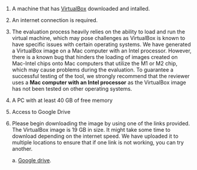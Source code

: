 
1. A machine that has [VirtualBox](https://www.virtualbox.org) downloaded and intalled. 
2. An internet connection is required. 
3. The evaluation process heavily relies on the ability to load and run the virtual machine, which may pose challenges as VirtualBox is known to have specific issues with certain operating systems. We have generated a VirtualBox image on a Mac computer with an Intel processor. However, there is a known bug that hinders the loading of images created on Mac-Intel chips onto Mac computers that utilize the M1 or M2 chip, which may cause problems during the evaluation. To guarantee a successful testing of the tool, we strongly recommend that the reviewer uses a **Mac computer with an Intel processor** as the VirtualBox image has not been tested on other operating systems.
6. A PC with at least 40 GB of free memory
7. Access to Google Drive
8. Please begin downloading the image by using one of the links provided. The VirtualBox image is 19 GB in size. It might take some time to download depending on the internet speed.
We have uploaded it to multiple locations to ensure that if one link is not working, you can try another. 
    
    a. [Google drive](https://drive.google.com/drive/folders/1X3zqSKwOnVuLm-qeAELszcEw6gYb9flX?usp=sharing). 
